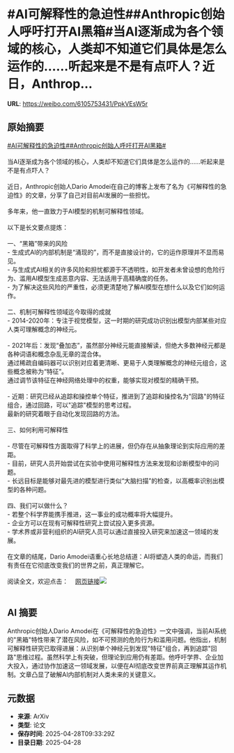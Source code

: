 # #AI可解释性的急迫性##Anthropic创始人呼吁打开AI黑箱#当AI逐渐成为各个领域的核心，人类却不知道它们具体是怎么运作的……听起来是不是有点吓人？近日，Anthrop...

**URL**: https://weibo.com/6105753431/PpkVEsW5r

## 原始摘要

<a href="https://m.weibo.cn/search?containerid=231522type%3D1%26t%3D10%26q%3D%23AI%E5%8F%AF%E8%A7%A3%E9%87%8A%E6%80%A7%E7%9A%84%E6%80%A5%E8%BF%AB%E6%80%A7%23&amp;extparam=%23AI%E5%8F%AF%E8%A7%A3%E9%87%8A%E6%80%A7%E7%9A%84%E6%80%A5%E8%BF%AB%E6%80%A7%23" data-hide=""><span class="surl-text">#AI可解释性的急迫性#</span></a><a href="https://m.weibo.cn/search?containerid=231522type%3D1%26t%3D10%26q%3D%23Anthropic%E5%88%9B%E5%A7%8B%E4%BA%BA%E5%91%BC%E5%90%81%E6%89%93%E5%BC%80AI%E9%BB%91%E7%AE%B1%23&amp;extparam=%23Anthropic%E5%88%9B%E5%A7%8B%E4%BA%BA%E5%91%BC%E5%90%81%E6%89%93%E5%BC%80AI%E9%BB%91%E7%AE%B1%23" data-hide=""><span class="surl-text">#Anthropic创始人呼吁打开AI黑箱#</span></a><br><br>当AI逐渐成为各个领域的核心，人类却不知道它们具体是怎么运作的……听起来是不是有点吓人？<br><br>近日，Anthropic创始人Dario Amodei在自己的博客上发布了名为《可解释性的急迫性》的文章，分享了自己对目前AI发展的一些担忧。<br><br>多年来，他一直致力于AI模型的机制可解释性领域。<br><br>以下是长文要点提炼：<br><br>一、“黑箱”带来的风险<br>- 生成式AI的内部机制是“涌现的”，而不是直接设计的，它的运作原理并不显而易见。<br>- 与生成式AI相关的许多风险和担忧都源于不透明性，如开发者未曾设想的危险行为、滥用AI模型生成恶意内容、无法适用于高精确度的任务。<br>- 为了解决这些风险的严重性，必须更清楚地了解AI模型在想什么以及它们如何运作。<br><br>二、机制可解释性领域迄今取得的成就<br>- 2014-2020年：专注于视觉模型，这一时期的研究成功识别出模型内部某些对应人类可理解概念的神经元。<br><br>- 2021年后：发现“叠加态”，虽然部分神经元能直接解读，但绝大多数神经元都是各种词语和概念杂乱无章的混合体。<br>通过稀疏自编码器可以识别对应着更清晰、更易于人类理解概念的神经元组合，这些概念被称为“特征”。<br>通过调节该特征在神经网络处理中的权重，能够实现对模型的精确干预。<br><br>- 近期：研究已经从追踪和操控单个特征，推进到了追踪和操控名为"回路"的特征组合，通过回路，可以"追踪"模型的思考过程。<br>最新的研究着眼于自动化发现回路的方法。<br><br>三、如何利用可解释性<br><br>- 尽管在可解释性方面取得了科学上的进展，但仍存在从抽象理论到实际应用的差距。<br>- 目前，研究人员开始尝试在实验中使用可解释性方法来发现和诊断模型中的问题。<br>- 长远目标是能够对最先进的模型进行类似“大脑扫描”的检查，以高概率识别出模型的各种问题。<br><br>四、我们可以做什么？<br>- 若整个科学界能携手推进，这一事业的成功概率将大幅提升。<br>- 企业方可以在现有可解释性研究上尝试投入更多资源。<br>- 学术界或非营利组织的AI研究人员可以通过直接投入研究来加速这一领域的发展。<br><br>在文章的结尾，Dario Amodei语重心长地总结道：AI将塑造人类的命运，而我们有责任在它彻底改变我们的世界之前，真正理解它。<br><br>阅读全文，欢迎点击：<a href="https://weibo.cn/sinaurl?u=https%3A%2F%2Fwww.darioamodei.com%2Fpost%2Fthe-urgency-of-interpretability" data-hide=""><span class="url-icon"><img style="width: 1rem;height: 1rem" src="https://h5.sinaimg.cn/upload/2015/09/25/3/timeline_card_small_web_default.png" referrerpolicy="no-referrer"></span><span class="surl-text">网页链接</span></a><img style="" src="https://tvax3.sinaimg.cn/large/006Fd7o3gy1i0wfaf887wj33g61eg1kx.jpg" referrerpolicy="no-referrer"><br><br>

## AI 摘要

Anthropic创始人Dario Amodei在《可解释性的急迫性》一文中强调，当前AI系统的"黑箱"特性带来了潜在风险，如不可预测的危险行为和滥用问题。他指出，机制可解释性研究已取得进展：从识别单个神经元到发现"特征"组合，再到追踪"回路"思维过程。虽然科学上有突破，但理论到应用仍有差距。他呼吁学界、企业加大投入，通过协作加速这一领域发展，以便在AI彻底改变世界前真正理解其运作机制。文章凸显了破解AI内部机制对人类未来的关键意义。

## 元数据

- **来源**: ArXiv
- **类型**: 论文
- **保存时间**: 2025-04-28T09:33:29Z
- **目录日期**: 2025-04-28
